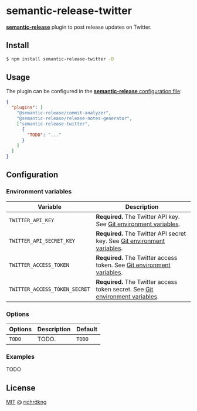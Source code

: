 # semantic-release-twitter

[**semantic-release**](https://github.com/semantic-release/semantic-release) plugin to post release updates on Twitter.

## Install

```bash
$ npm install semantic-release-twitter -D
```

## Usage

The plugin can be configured in the [**semantic-release** configuration file](https://github.com/semantic-release/semantic-release/blob/master/docs/usage/configuration.md#configuration):

```json
{
  "plugins": [
    "@semantic-release/commit-analyzer",
    "@semantic-release/release-notes-generator",
    ["semantic-release-twitter",
      {
        "TODO": "..."
      }
    ]
  ]
}
```

## Configuration

### Environment variables

| Variable | Description |
| ---      | ---         |
| `TWITTER_API_KEY` | **Required.** The Twitter API key. See [Git environment variables][url-git-env-vars]. |
| `TWITTER_API_SECRET_KEY` | **Required.** The Twitter API secret key. See [Git environment variables][url-git-env-vars]. |
| `TWITTER_ACCESS_TOKEN`  | **Required.** The Twitter access token. See [Git environment variables][url-git-env-vars]. |
| `TWITTER_ACCESS_TOKEN_SECRET` | **Required.** The Twitter access token secret. See [Git environment variables][url-git-env-vars]. |

### Options

| Options | Description | Default |
| ---     | ---         | ---     |
| `TODO`  | TODO.       | `TODO`  |

### Examples

TODO

## License

[MIT][url-license] @ [richrdkng][url-website]

<!--- References =========================================================== -->

<!--- URLs -->
[url-website]:      https://www.richrdkng.com
[url-license]:      https://github.com/intradoc/intradoc/blob/master/LICENSE.md
[url-git-env-vars]: https://git-scm.com/book/en/v2/Git-Internals-Environment-Variables#_committing

